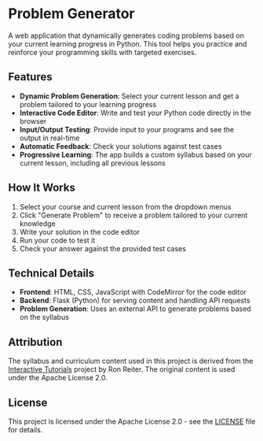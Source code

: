# Problem Generator

A web application that dynamically generates coding problems based on your current learning progress in Python. This tool helps you practice and reinforce your programming skills with targeted exercises.

## Features

- **Dynamic Problem Generation**: Select your current lesson and get a problem tailored to your learning progress
- **Interactive Code Editor**: Write and test your Python code directly in the browser
- **Input/Output Testing**: Provide input to your programs and see the output in real-time
- **Automatic Feedback**: Check your solutions against test cases
- **Progressive Learning**: The app builds a custom syllabus based on your current lesson, including all previous lessons

## How It Works

1. Select your course and current lesson from the dropdown menus
2. Click "Generate Problem" to receive a problem tailored to your current knowledge
3. Write your solution in the code editor
4. Run your code to test it
5. Check your answer against the provided test cases

## Technical Details

- **Frontend**: HTML, CSS, JavaScript with CodeMirror for the code editor
- **Backend**: Flask (Python) for serving content and handling API requests
- **Problem Generation**: Uses an external API to generate problems based on the syllabus

## Attribution

The syllabus and curriculum content used in this project is derived from the [Interactive Tutorials](https://github.com/ronreiter/interactive-tutorials/tree/master) project by Ron Reiter. The original content is used under the Apache License 2.0.

## License

This project is licensed under the Apache License 2.0 - see the [LICENSE](LICENSE) file for details.
